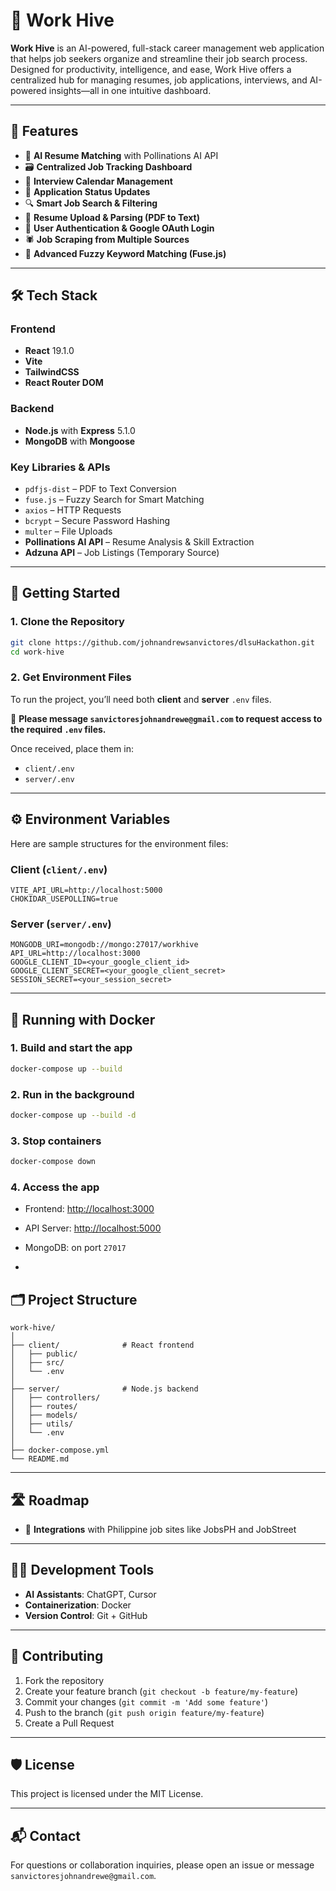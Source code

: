 # 🐝 Work Hive

**Work Hive** is an AI-powered, full-stack career management web application that helps job seekers organize and streamline their job search process. Designed for productivity, intelligence, and ease, Work Hive offers a centralized hub for managing resumes, job applications, interviews, and AI-powered insights—all in one intuitive dashboard.

---

## 🌟 Features

- 🤖 **AI Resume Matching** with Pollinations AI API  
- 🗃️ **Centralized Job Tracking Dashboard**  
- 📆 **Interview Calendar Management**  
- 📌 **Application Status Updates**  
- 🔍 **Smart Job Search & Filtering**  
- 📄 **Resume Upload & Parsing (PDF to Text)**  
- 🔐 **User Authentication & Google OAuth Login**  
- 🕷️ **Job Scraping from Multiple Sources**  
- 🧠 **Advanced Fuzzy Keyword Matching (Fuse.js)**  

---

## 🛠️ Tech Stack

### Frontend
- **React** 19.1.0
- **Vite**
- **TailwindCSS**
- **React Router DOM**

### Backend
- **Node.js** with **Express** 5.1.0
- **MongoDB** with **Mongoose**

### Key Libraries & APIs
- `pdfjs-dist` – PDF to Text Conversion  
- `fuse.js` – Fuzzy Search for Smart Matching  
- `axios` – HTTP Requests  
- `bcrypt` – Secure Password Hashing  
- `multer` – File Uploads  
- **Pollinations AI API** – Resume Analysis & Skill Extraction  
- **Adzuna API** – Job Listings (Temporary Source)

---

## 🚀 Getting Started

### 1. Clone the Repository

```bash
git clone https://github.com/johnandrewsanvictores/dlsuHackathon.git
cd work-hive
```

### 2. Get Environment Files

To run the project, you’ll need both **client** and **server** `.env` files.

📩 **Please message `sanvictoresjohnandrewe@gmail.com` to request access to the required `.env` files.**

Once received, place them in:

- `client/.env`
- `server/.env`

---

## ⚙️ Environment Variables

Here are sample structures for the environment files:

### Client (`client/.env`)
```env
VITE_API_URL=http://localhost:5000
CHOKIDAR_USEPOLLING=true
```

### Server (`server/.env`)
```env
MONGODB_URI=mongodb://mongo:27017/workhive
API_URL=http://localhost:3000
GOOGLE_CLIENT_ID=<your_google_client_id>
GOOGLE_CLIENT_SECRET=<your_google_client_secret>
SESSION_SECRET=<your_session_secret>
```

---

## 🐳 Running with Docker

### 1. Build and start the app

```bash
docker-compose up --build
```

### 2. Run in the background

```bash
docker-compose up --build -d
```

### 3. Stop containers

```bash
docker-compose down
```

### 4. Access the app

- Frontend: [http://localhost:3000](http://localhost:3000)  
- API Server: [http://localhost:5000](http://localhost:5000)  
- MongoDB: on port `27017`

-

## 🗂️ Project Structure

```
work-hive/
│
├── client/              # React frontend
│   ├── public/
│   ├── src/
│   └── .env
│
├── server/              # Node.js backend
│   ├── controllers/
│   ├── routes/
│   ├── models/
│   ├── utils/
│   └── .env
│
├── docker-compose.yml
└── README.md
```

---

## 🛣️ Roadmap

- 🤝 **Integrations** with Philippine job sites like JobsPH and JobStreet  

---

## 👩‍💻 Development Tools

- **AI Assistants**: ChatGPT, Cursor  
- **Containerization**: Docker  
- **Version Control**: Git + GitHub  

---

## 🙌 Contributing

1. Fork the repository  
2. Create your feature branch (`git checkout -b feature/my-feature`)  
3. Commit your changes (`git commit -m 'Add some feature'`)  
4. Push to the branch (`git push origin feature/my-feature`)  
5. Create a Pull Request  

---

## 🛡️ License

This project is licensed under the MIT License.

---

## 📬 Contact

For questions or collaboration inquiries, please open an issue or message `sanvictoresjohnandrewe@gmail.com`.
